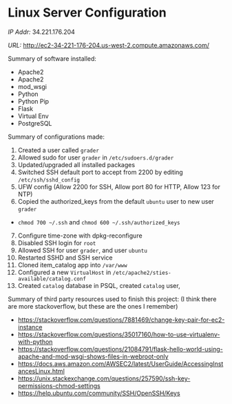 # Linux Server Configuration
*IP Addr:* 34.221.176.204

*URL:* http://ec2-34-221-176-204.us-west-2.compute.amazonaws.com/

Summary of software installed:
- Apache2
- Apache2
- mod_wsgi
- Python
- Python Pip
- Flask
- Virtual Env
- PostgreSQL

Summary of configurations made:
1. Created a user called `grader`
2. Allowed sudo for user `grader` in `/etc/sudoers.d/grader`
3. Updated/upgraded all installed packages
4. Switched SSH default port to accept from 2200 by editing `/etc/ssh/sshd_config` 
5. UFW config (Allow 2200 for SSH, Allow port 80 for HTTP, Allow 123 for NTP)
6. Copied the authorized_keys from the default `ubuntu` user to new user `grader`
  - `chmod 700 ~/.ssh` and `chmod 600 ~/.ssh/authorized_keys`
7. Configure time-zone with dpkg-reconfigure
8. Disabled SSH login for `root`
9. Allowed SSH for user `grader`, and user `ubuntu`
10. Restarted SSHD and SSH service
11. Cloned item_catalog app into `/var/www`
12. Configured a new `VirtualHost` in `/etc/apache2/sties-available/catalog.conf`
13. Created `catalog` database in PSQL, created `catalog` user,

Summary of third party resources used to finish this project: (I think there are more stackoverflow, but these are the ones I remember)
- https://stackoverflow.com/questions/7881469/change-key-pair-for-ec2-instance
- https://stackoverflow.com/questions/35017160/how-to-use-virtualenv-with-python
- https://stackoverflow.com/questions/21084791/flask-hello-world-using-apache-and-mod-wsgi-shows-files-in-webroot-only
- https://docs.aws.amazon.com/AWSEC2/latest/UserGuide/AccessingInstancesLinux.html
- https://unix.stackexchange.com/questions/257590/ssh-key-permissions-chmod-settings
- https://help.ubuntu.com/community/SSH/OpenSSH/Keys
